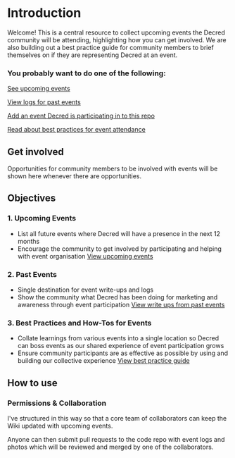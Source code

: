 # Introduction
Welcome! This is a central resource to collect upcoming events the Decred community will be attending, highlighting how you can get involved. We are also building out a best practice guide for community members to brief themselves on if they are representing Decred at an event. 

### You probably want to do one of the following:

[See upcoming events](https://github.com/heyvj/decred-events/wiki/Upcoming-Events)

[View logs for past events](https://github.com/heyvj/Decred-Events/tree/master/Event-Logs)

[Add an event Decred is participating in to this repo](https://github.com/heyvj/decred-events/wiki/Submit-an-Event)

[Read about best practices for event attendance](https://github.com/heyvj/decred-events/wiki/Best-Practices)


## Get involved
Opportunities for community members to be involved with events will be shown here whenever there are opportunities.

## Objectives
### 1. Upcoming Events
* List all future events where Decred will have a presence in the next 12 months
* Encourage the community to get involved by participating and helping with event organisation
[View upcoming events](https://github.com/heyvj/decred-events/wiki/Upcoming-Events)

### 2. Past Events
* Single destination for event write-ups and logs
* Show the community what Decred has been doing for marketing and awareness through event participation
[View write ups from past events](https://github.com/heyvj/decred-events/tree/master/Event-Logs)

### 3. Best Practices and How-Tos for Events
* Collate learnings from various events into a single location so Decred can boss events as our shared experience of event participation grows
* Ensure community participants are as effective as possible by using and building our collective experience
[View best practice guide](https://github.com/heyvj/decred-events/wiki/Best-Practices)

## How to use

### Permissions & Collaboration
I've structured in this way so that a core team of collaborators can keep the Wiki updated with upcoming events.

Anyone can then submit pull requests to the code repo with event logs and photos which will be reviewed and merged by one of the collaborators. 




